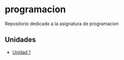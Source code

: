 # programacion
Repositorio dedicado a la asignatura de programacion

## Unidades
- [Unidad 1](Unidad-1)
